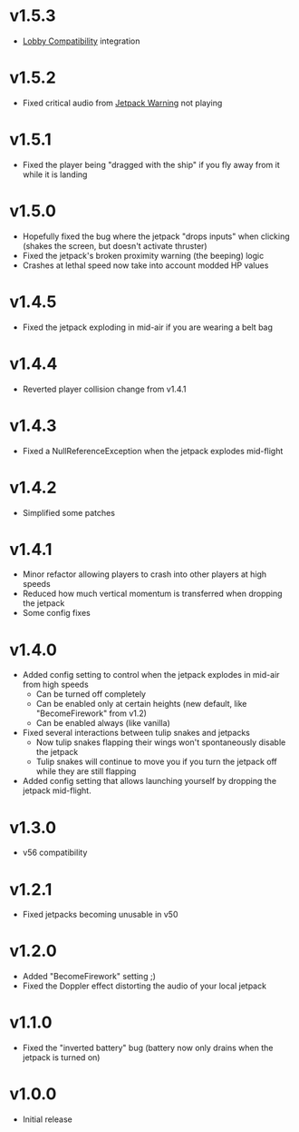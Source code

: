 # v1.5.3
- [Lobby Compatibility](https://thunderstore.io/c/lethal-company/p/BMX/LobbyCompatibility/) integration
# v1.5.2
- Fixed critical audio from [Jetpack Warning](https://thunderstore.io/c/lethal-company/p/Hamunii/JetpackWarning/) not playing
# v1.5.1
- Fixed the player being "dragged with the ship" if you fly away from it while it is landing
# v1.5.0
- Hopefully fixed the bug where the jetpack "drops inputs" when clicking (shakes the screen, but doesn't activate thruster)
- Fixed the jetpack's broken proximity warning (the beeping) logic
- Crashes at lethal speed now take into account modded HP values
# v1.4.5
- Fixed the jetpack exploding in mid-air if you are wearing a belt bag
# v1.4.4
- Reverted player collision change from v1.4.1
# v1.4.3
- Fixed a NullReferenceException when the jetpack explodes mid-flight
# v1.4.2
- Simplified some patches
# v1.4.1
- Minor refactor allowing players to crash into other players at high speeds
- Reduced how much vertical momentum is transferred when dropping the jetpack
- Some config fixes
# v1.4.0
- Added config setting to control when the jetpack explodes in mid-air from high speeds
  - Can be turned off completely
  - Can be enabled only at certain heights (new default, like "BecomeFirework" from v1.2)
  - Can be enabled always (like vanilla)
- Fixed several interactions between tulip snakes and jetpacks
  - Now tulip snakes flapping their wings won't spontaneously disable the jetpack
  - Tulip snakes will continue to move you if you turn the jetpack off while they are still flapping
- Added config setting that allows launching yourself by dropping the jetpack mid-flight.
# v1.3.0
- v56 compatibility
# v1.2.1
- Fixed jetpacks becoming unusable in v50
# v1.2.0
- Added "BecomeFirework" setting ;)
- Fixed the Doppler effect distorting the audio of your local jetpack
# v1.1.0
- Fixed the "inverted battery" bug (battery now only drains when the jetpack is turned on)
# v1.0.0
- Initial release